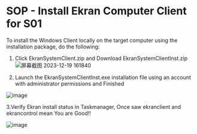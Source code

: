 # SOP - Install Ekran Computer Client for S01

To install the Windows Client locally on the target computer using the installation package, do the following:

1. Click EkranSystemClient.zip  and Download EkranSystemClientInst.zip
 ![屏幕截图 2023-12-19 161840](https://github.com/mice-love-rice/Br9/assets/126450125/6801135c-fda8-4ebc-a7f9-ff9555068149)


2.	Launch the EkranSystemClientInst.exe installation file using an account with administrator permissions and  Finished

![image](https://github.com/mice-love-rice/Br9/assets/126450125/7f54ffae-e198-4086-8fc7-16cc49e8a3ef)


3.Verify Ekran install status in Taskmanager, Once saw ekranclient and ekrancontrol mean You are Good!!

![image](https://github.com/mice-love-rice/Br9/assets/126450125/90edde2b-a528-4649-b788-768189546c55)
